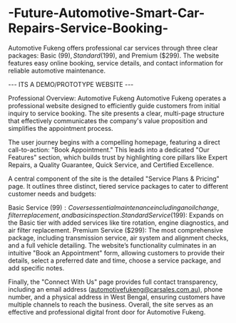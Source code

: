# -Future-Automotive-Smart-Car-Repairs-Service-Booking-
Automotive Fukeng offers professional car services through three clear packages: Basic ($99), Standard ($199), and Premium ($299). The website features easy online booking, service details, and contact information for reliable automotive maintenance.

--- ITS A DEMO/PROTOTYPE WEBSITE ---

Professional Overview: Automotive Fukeng
Automotive Fukeng operates a professional website designed to efficiently guide customers from initial inquiry to service booking. The site presents a clear, multi-page structure that effectively communicates the company's value proposition and simplifies the appointment process.

The user journey begins with a compelling homepage, featuring a direct call-to-action: "Book Appointment." This leads into a dedicated "Our Features" section, which builds trust by highlighting core pillars like Expert Repairs, a Quality Guarantee, Quick Service, and Certified Excellence.

A central component of the site is the detailed "Service Plans & Pricing" page. It outlines three distinct, tiered service packages to cater to different customer needs and budgets:

Basic Service ($99): Covers essential maintenance including an oil change, filter replacement, and basic inspection.
Standard Service ($199): Expands on the Basic tier with added services like tire rotation, engine diagnostics, and air filter replacement.
Premium Service ($299): The most comprehensive package, including transmission service, air system and alignment checks, and a full vehicle detailing.
The website’s functionality culminates in an intuitive "Book an Appointment" form, allowing customers to provide their details, select a preferred date and time, choose a service package, and add specific notes.

Finally, the "Connect With Us" page provides full contact transparency, including an email address (automotivefukeng@carsales.com.au), phone number, and a physical address in West Bengal, ensuring customers have multiple channels to reach the business. Overall, the site serves as an effective and professional digital front door for Automotive Fukeng.
